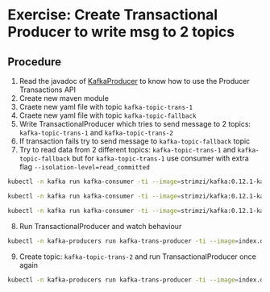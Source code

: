# Exercise: Create Transactional Producer to write msg to 2 topics

## Procedure

1. Read the javadoc of [KafkaProducer](https://kafka.apache.org/22/javadoc/org/apache/kafka/clients/producer/KafkaProducer.html) to know how to use the Producer Transactions API
2. Create new maven module
3. Craete new yaml file with topic `kafka-topic-trans-1`
4. Craete new yaml file with topic `kafka-topic-fallback`
5. Write TransactionalProducer which tries to send message to 2 topics: `kafka-topic-trans-1` and `kafka-topic-trans-2`
6. If transaction fails try to send message to `kafka-topic-fallback` topic
7. Try to read data from 2 different topics: `kafka-topic-trans-1` and `kafka-topic-fallback` but for `kafka-topic-trans-1` use consumer with extra flag `--isolation-level=read_committed`

```sh
kubectl -n kafka run kafka-consumer -ti --image=strimzi/kafka:0.12.1-kafka-2.2.1 --rm=true --restart=Never -- bin/kafka-console-consumer.sh --bootstrap-server kafka-cluster-kafka-bootstrap:9092 --topic kafka-topic-fallback --from-beginning --property "print.timestamp=true"
```

```sh
kubectl -n kafka run kafka-consumer -ti --image=strimzi/kafka:0.12.1-kafka-2.2.1 --rm=true --restart=Never -- bin/kafka-console-consumer.sh --bootstrap-server kafka-cluster-kafka-bootstrap:9092 --topic kafka-topic-trans-1 --from-beginning --property "print.timestamp=true" --isolation-level=read_committed
```

```sh
kubectl -n kafka run kafka-consumer -ti --image=strimzi/kafka:0.12.1-kafka-2.2.1 --rm=true --restart=Never -- bin/kafka-console-consumer.sh --bootstrap-server kafka-cluster-kafka-bootstrap:9092 --topic kafka-topic-trans-1 --from-beginning --property "print.timestamp=true"
```

8. Run TransactionalProducer and watch behaviour

```sh
kubectl -n kafka-producers run kafka-trans-producer -ti --image=index.docker.io/mateuszdyminski/kafka-trans-producer:1.8 --rm=true --restart=Never --env=KAFKA_BOOTSTRAP_SERVERS=kafka-cluster-kafka-bootstrap.kafka:9092
```

9. Create topic: `kafka-topic-trans-2` and run TransactionalProducer once again

```sh
kubectl -n kafka-producers run kafka-trans-producer -ti --image=index.docker.io/mateuszdyminski/kafka-trans-producer:1.8 --rm=true --restart=Never --env=KAFKA_BOOTSTRAP_SERVERS=kafka-cluster-kafka-bootstrap.kafka:9092
```
